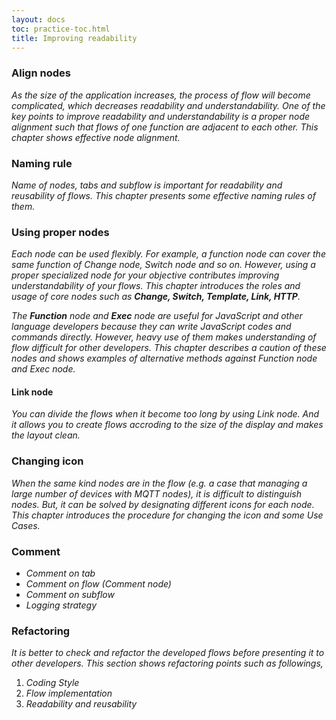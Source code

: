 ```yaml
---
layout: docs
toc: practice-toc.html
title: Improving readability
---
```

### Align nodes  
 
*As the size of the application increases, the process of flow will become complicated, which decreases readability and understandability. One of the key points to improve readability and understandability is a proper node alignment such that flows of one function are adjacent to each other. This chapter shows effective node alignment.*  
 
### Naming rule  
 
*Name of nodes, tabs and subflow is important for readability and reusability of flows. This chapter presents some effective naming rules of them.*  
 
### Using proper nodes  
 
*Each node can be used flexibly. For example, a function node can cover the same function of Change node, Switch node and so on. However, using a proper specialized node for your objective contributes improving understandability of your flows. This chapter introduces the roles and usage of core nodes such as **Change, Switch, Template, Link, HTTP**.*  

*The **Function** node and **Exec** node are useful for JavaScript and other language developers because they can write JavaScript codes and commands directly. However, heavy use of them makes understanding of flow difficult for other developers. This chapter describes a caution of these nodes and shows examples of alternative methods against Function node and Exec node.*  
 
#### Link node

*You can divide the flows when it become too long by using Link node. And it allows you to create flows accroding to the size of the display and makes the layout clean.*  

### Changing icon  
 
*When the same kind nodes are in the flow (e.g. a case that managing a large number of devices with MQTT nodes), it is difficult to distinguish nodes. But, it can be solved by designating different icons for each node. This chapter introduces the procedure for changing the icon and some Use Cases.*  

### Comment  
 
* *Comment on tab*  
* *Comment on flow (Comment node)*  
* *Comment on subflow*  
* *Logging strategy*  
 
### Refactoring  
 
*It is better to check and refactor the developed flows before presenting it to other developers. This section shows refactoring points such as followings,*  
 
1. *Coding Style*  
2. *Flow implementation*  
3. *Readability and reusability*  